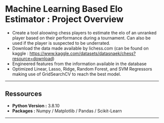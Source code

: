 # Machine Learning Based Elo Estimator : Project Overview

- Create a tool aloowing chess players to estimate the elo of an unranked player based on their performance during a tournament. Can also be used if the player is suspected to be underrated.
- Download the data made available by lichess.com (can be found on kaggle : https://www.kaggle.com/datasets/datasnaek/chess?resource=download)
- Engineered features from the information available in the database
- Optimized Linear, Lasso, Ridge, Random Forest, and SVM Regressors making use of GridSearchCV to reach the best model.

<hr/>

## Ressources

- **Python Version :** 3.8.10
- **Packages :** Numpy / Matplotlib / Pandas / Scikit-Learn

<hr/>
